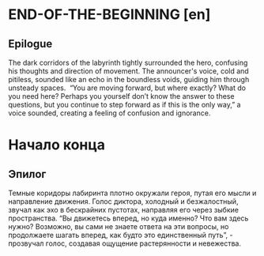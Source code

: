 # END-OF-THE-BEGINNING [en]

## Epilogue

The dark corridors of the labyrinth tightly surrounded the hero, confusing his thoughts and direction of movement. The announcer's voice, cold and pitiless, sounded like an echo in the boundless voids, guiding him through unsteady spaces.  “You are moving forward, but where exactly? What do you need here? Perhaps you yourself don’t know the answer to these questions, but you continue to step forward as if this is the only way,” a voice sounded, creating a feeling of confusion and ignorance.

# Начало конца

## Эпилог

Темные коридоры лабиринта плотно окружали героя, путая его мысли и направление движения. Голос диктора, холодный и безжалостный, звучал как эхо в бескрайних пустотах, направляя его через зыбкие пространства. “Вы движетесь вперед, но куда именно? Что вам здесь нужно? Возможно, вы сами не знаете ответа на эти вопросы, но продолжаете шагать вперед, как будто это единственный путь”, - прозвучал голос, создавая ощущение растерянности и невежества.
